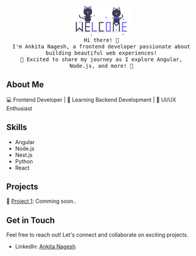 <!-- Header -->
<p align="center">
  <img alt="Welcome" src="undraw_welcome_cats_thqn.svg" width="30%">
  <br>
  <samp>
    Hi there! 👋 <br>
    I'm Ankita Nagesh, a frontend developer passionate about building beautiful web experiences!
    <br>
    🚀 Excited to share my journey as I explore Angular, Node.js, and more! 🌟
  </samp>
</p>

<!-- About Me -->
## About Me

💻 Frontend Developer | 🌱 Learning Backend Development | 🎨 UI/UX Enthusiast

## Skills

- Angular
- Node.js
- Nest.js
- Python
- React

## Projects

🌟 [Project 1](link-to-project): Comming soon..

## Get in Touch

Feel free to reach out! Let's connect and collaborate on exciting projects.

- LinkedIn: [Ankita Nagesh](https://www.linkedin.com/in/ankita-nagesh-6337b121b)
